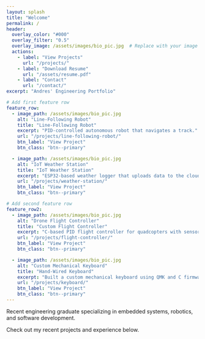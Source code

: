 ```yaml
---
layout: splash
title: "Welcome"
permalink: /
header:
  overlay_color: "#000"
  overlay_filter: "0.5"
  overlay_image: /assets/images/bio_pic.jpg  # Replace with your image path
  actions:
    - label: "View Projects"
      url: "/projects/"
    - label: "Download Resume"
      url: "/assets/resume.pdf"
    - label: "Contact"
      url: "/contact/"
excerpt: "Andres' Engineering Portfolio"

# Add first feature row
feature_row:
  - image_path: /assets/images/bio_pic.jpg
    alt: "Line-Following Robot"
    title: "Line-Following Robot"
    excerpt: "PID-controlled autonomous robot that navigates a track."
    url: "/projects/line-following-robot/"
    btn_label: "View Project"
    btn_class: "btn--primary"

  - image_path: /assets/images/bio_pic.jpg
    alt: "IoT Weather Station"
    title: "IoT Weather Station"
    excerpt: "ESP32-based weather logger that uploads data to the cloud."
    url: "/projects/weather-station/"
    btn_label: "View Project"
    btn_class: "btn--primary"

# Add second feature row
feature_row2:
  - image_path: /assets/images/bio_pic.jpg
    alt: "Drone Flight Controller"
    title: "Custom Flight Controller"
    excerpt: "C-based PID flight controller for quadcopters with sensor fusion."
    url: "/projects/flight-controller/"
    btn_label: "View Project"
    btn_class: "btn--primary"

  - image_path: /assets/images/bio_pic.jpg
    alt: "Custom Mechanical Keyboard"
    title: "Hand-Wired Keyboard"
    excerpt: "Built a custom mechanical keyboard using QMK and C firmware."
    url: "/projects/keyboard/"
    btn_label: "View Project"
    btn_class: "btn--primary"
---
```


Recent engineering graduate specializing in embedded systems, robotics, and software development.

Check out my recent projects and experience below.
